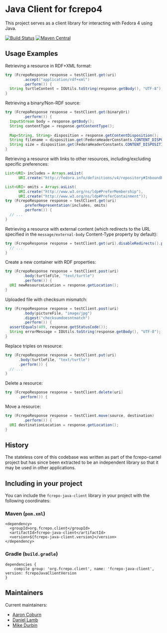 Java Client for fcrepo4
=======================

This project serves as a client library for interacting with Fedora 4
using Java.

[![Build Status](https://travis-ci.org/fcrepo4-exts/fcrepo-java-client.png?branch=master)](https://travis-ci.org/fcrepo4-exts/fcrepo-java-client)
[![Maven Central](https://maven-badges.herokuapp.com/maven-central/org.fcrepo.client/fcrepo-java-client/badge.svg)](https://maven-badges.herokuapp.com/maven-central/org.fcrepo.client/fcrepo-java-client/)

Usage Examples
--------------

Retrieving a resource in RDF+XML format:
```java
try (FcrepoResponse response = testClient.get(uri)
        .accept("application/rdf+xml")
        .perform()) {
  String turtleContent = IOUtils.toString(response.getBody(), "UTF-8");
}
```

Retrieving a binary/Non-RDF source:
```java
try (FcrepoResponse response = testClient.get(binaryUri)
        .perform()) {
  InputStream body = response.getBody();
  String contentType = response.getContentType();
  
  Map<String, String> disposition = response.getContentDisposition();
  String filename = disposition.get(FedoraHeaderConstants.CONTENT_DISPOSITION_FILENAME);
  String size = disposition.get(FedoraHeaderConstants.CONTENT_DISPOSITION_SIZE);
}
```

Retrieving a resource with links to other resources, including/excluding specific preferences:
```java
List<URI> includes = Arrays.asList(
      URI.create("http://fedora.info/definitions/v4/repository#InboundReferences"));

List<URI> omits = Arrays.asList(
      URI.create("http://www.w3.org/ns/ldp#PreferMembership"),
      URI.create("http://www.w3.org/ns/ldp#PreferContainment"));
try (FcrepoResponse response = testClient.get(uri)
        .preferRepresentation(includes, omits)
        .perform()) {
  // ...
}
```

Retrieving a resource with external content (which redirects to the URL specified in the
`message/external-body` Content-Type property by default):
```java
try (FcrepoResponse response = testClient.get(uri).disableRedirects().perform()) {
  // ...
}
```

Create a new container with RDF properties:
```java
try (FcrepoResponse response = testClient.post(uri)
        .body(turtleFile, "text/turtle")
        .perform()) {
  URI newResourceLocation = response.getLocation();
}
```

Uploaded file with checksum mismatch:
```java
try (FcrepoResponse response = testClient.post(uri)
        .body(pictureFile, "image/jpg")
        .digest("checksumdoesntmatch")
        .perform()) {
  assertEquals(409, response.getStatusCode());
  String errorMessage = IOUtils.toString(response.getBody(), "UTF-8");
}
```

Replace triples on resource:
```java
try (FcrepoResponse response = testClient.put(uri)
      .body(turtleFile, "text/turtle")
      .perform()) {
  // ...
}
```

Delete a resource:
```java
try (FcrepoResponse response = testClient.delete(uri)
      .perform()) {
```

Move a resource:
```java
try (FcrepoResponse response = testClient.move(source, destination)
        .perform()) {
  URI destinationLocation = response.getLocation();
}
```

History
-------

The stateless core of this codebase was written as part of the 
fcrepo-camel project but has since been extracted to be an independent
library so that it may be used in other applications.

Including in your project
-------------------------

You can include the `fcrepo-java-client` library in your project with the following coordinates:

### Maven (`pom.xml`)

```
<dependency>
  <groupId>org.fcrepo.client</groupId>
  <artifactId>fcrepo-java-client</artifactId>
  <version>${fcrepo-java-client.version}</version>
</dependency>
```

### Gradle (`build.gradle`)

```
dependencies {
    compile group: 'org.fcrepo.client', name: 'fcrepo-java-client', version: fcrepoJavaClientVersion
}
```

Maintainers
-----------

Current maintainers:
* [Aaron Coburn](https://github.com/acoburn)
* [Daniel Lamb](https://github.com/dannylamb)
* [Mike Durbin](https://github.com/mikedurbin)
